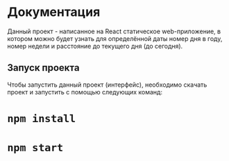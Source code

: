 # Документация

Данный проект - написанное на React статическое web-приложение, в котором можно будет узнать для определённой даты номер дня в году, номер недели и расстояние до текущего дня (до сегодня).

## Запуск проекта

Чтобы запустить данный проект (интерфейс), необходимо скачать проект и запустить
с помощью следующих команд:

# `npm install`

# `npm start`
